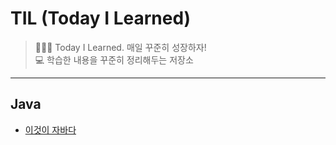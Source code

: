 # TIL (Today I Learned)
> 👨🏻‍💻 Today I Learned. 매일 꾸준히 성장하자!  
> 💻 학습한 내용을 꾸준히 정리해두는 저장소
---

## Java
- [이것이 자바다](./Java/이것이%20자바다/README.md)